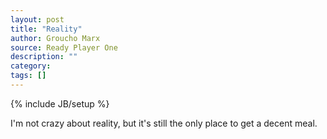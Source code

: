 ```yaml
---
layout: post
title: "Reality"
author: Groucho Marx
source: Ready Player One
description: ""
category:
tags: []
---
```

{% include JB/setup %}

I'm not crazy about reality, but it's still the only place to get a decent meal.
